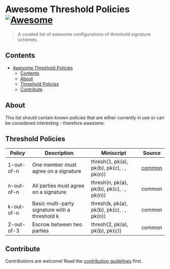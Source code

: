 # Awesome Threshold Policies [![Awesome](https://awesome.re/badge.svg)](https://awesome.re)

> A curated list of awesome configurations of threshold signature schemes.

## Contents

- [Awesome Threshold Policies](#awesome-threshold-policies)
  - [Contents](#contents)
  - [About](#about)
  - [Threshold Policies](#threshold-policies)
  - [Contribute](#contribute)


## About

This list should contain known policies that are either currently in use or can be considered interesting - therefore awesome.

## Threshold Policies


| Policy | Description | Miniscript | Source |
|---------------|---------------------|-------------|---------------|
| 1-out-of-n | One member must agree on a signature | thresh(1, pk(a), pk(b), pk(c), . , pk(n))| [common](http://example.com) |
| n-out-of-n | All parties must agree on a signature | thresh(n, pk(a), pk(b), pk(c), . , pk(n))| common |
| k-out-of-n | Basic multi-party signature with a threshold k | thresh(k, pk(a), pk(b), pk(c), . , pk(n))| common |
| 2-out-of-3 | Escrow between two parties | thresh(2, pk(a), pk(b), pk(c))| common |


## Contribute

Contributions are welcome! Read the [contribution guidelines](contributing.md) first.
